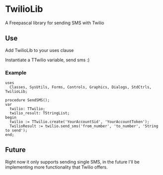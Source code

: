 # TwilioLib
A Freepascal library for sending SMS with Twilio

## Use
Add TwilioLib to your uses clause

Instantiate a TTwilio variable, send sms :)

### Example

```
uses
  Classes, SysUtils, Forms, Controls, Graphics, Dialogs, StdCtrls, TwilioLib;

procedure SendSMS();
var
  twilio: TTwilio;
  twilio_result: TStringList;
begin
  twilio := TTwilio.create('YourAccountSid', 'YourAccountToken');
  TwilioResult := twilio.send_sms('from_number', 'to_number', 'String to send');
end;
```

## Future
Right now it only supports sending single SMS, in the future I'll be implementing more functionality that Twilio offers.
